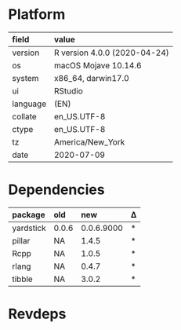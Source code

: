 # Platform

|field    |value                        |
|:--------|:----------------------------|
|version  |R version 4.0.0 (2020-04-24) |
|os       |macOS Mojave 10.14.6         |
|system   |x86_64, darwin17.0           |
|ui       |RStudio                      |
|language |(EN)                         |
|collate  |en_US.UTF-8                  |
|ctype    |en_US.UTF-8                  |
|tz       |America/New_York             |
|date     |2020-07-09                   |

# Dependencies

|package   |old   |new        |Δ  |
|:---------|:-----|:----------|:--|
|yardstick |0.0.6 |0.0.6.9000 |*  |
|pillar    |NA    |1.4.5      |*  |
|Rcpp      |NA    |1.0.5      |*  |
|rlang     |NA    |0.4.7      |*  |
|tibble    |NA    |3.0.2      |*  |

# Revdeps

